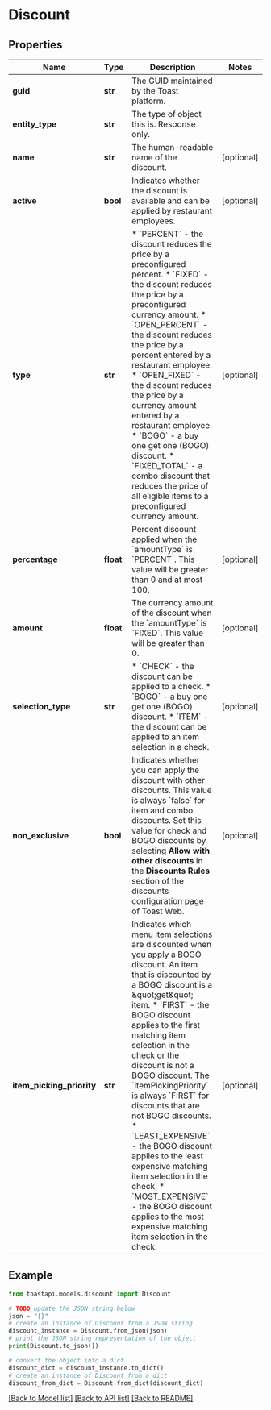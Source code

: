 # Discount


## Properties

Name | Type | Description | Notes
------------ | ------------- | ------------- | -------------
**guid** | **str** | The GUID maintained by the Toast platform. | 
**entity_type** | **str** | The type of object this is. Response only. | 
**name** | **str** | The human-readable name of the discount. | [optional] 
**active** | **bool** | Indicates whether the discount is available and can be applied by restaurant employees.  | [optional] 
**type** | **str** | * &#x60;PERCENT&#x60; - the discount reduces the price by a preconfigured percent. * &#x60;FIXED&#x60; - the discount reduces the price by a preconfigured currency amount. * &#x60;OPEN_PERCENT&#x60; - the discount reduces the price by a percent entered by a restaurant employee. * &#x60;OPEN_FIXED&#x60; - the discount reduces the price by a currency amount entered by a restaurant employee. * &#x60;BOGO&#x60; - a buy one get one (BOGO) discount. * &#x60;FIXED_TOTAL&#x60; - a combo discount that reduces the price of all eligible items to a preconfigured currency amount.  | [optional] 
**percentage** | **float** | Percent discount applied when the &#x60;amountType&#x60; is &#x60;PERCENT&#x60;. This value will be greater than 0 and at most 100.  | [optional] 
**amount** | **float** | The currency amount of the discount when the &#x60;amountType&#x60; is &#x60;FIXED&#x60;. This value will be greater than 0.  | [optional] 
**selection_type** | **str** | * &#x60;CHECK&#x60; - the discount can be applied to a check. * &#x60;BOGO&#x60; - a buy one get one (BOGO) discount. * &#x60;ITEM&#x60; - the discount can be applied to an item selection in a check.  | [optional] 
**non_exclusive** | **bool** | Indicates whether you can apply the discount with other discounts. This value is always &#x60;false&#x60; for item and combo discounts. Set this value for check and BOGO discounts by selecting **Allow with other discounts** in the **Discounts Rules** section of the discounts configuration page of Toast Web.  | [optional] 
**item_picking_priority** | **str** | Indicates which menu item selections are discounted when you apply a BOGO discount. An item that is discounted by a BOGO discount is a \&quot;get\&quot; item.  * &#x60;FIRST&#x60; - the BOGO discount applies to the first matching item selection in the check or the discount is not a BOGO discount. The &#x60;itemPickingPriority&#x60; is always &#x60;FIRST&#x60; for discounts that are not BOGO discounts.  * &#x60;LEAST_EXPENSIVE&#x60; - the BOGO discount applies to the least expensive matching item selection in the check.  * &#x60;MOST_EXPENSIVE&#x60; - the BOGO discount applies to the most expensive matching item selection in the check.  | [optional] 

## Example

```python
from toastapi.models.discount import Discount

# TODO update the JSON string below
json = "{}"
# create an instance of Discount from a JSON string
discount_instance = Discount.from_json(json)
# print the JSON string representation of the object
print(Discount.to_json())

# convert the object into a dict
discount_dict = discount_instance.to_dict()
# create an instance of Discount from a dict
discount_from_dict = Discount.from_dict(discount_dict)
```
[[Back to Model list]](../README.md#documentation-for-models) [[Back to API list]](../README.md#documentation-for-api-endpoints) [[Back to README]](../README.md)


